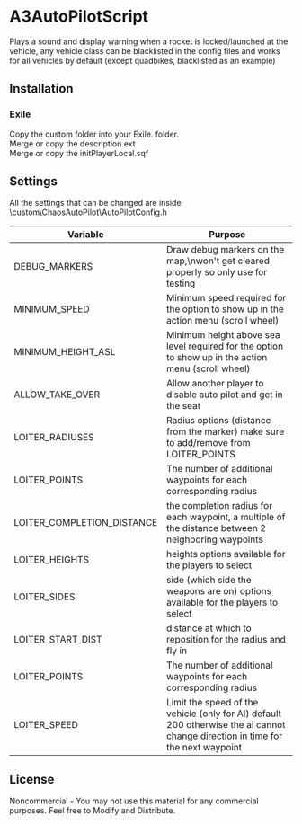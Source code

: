 # A3AutoPilotScript
Plays a sound and display warning when a rocket is locked/launched at the vehicle, any vehicle class can be blacklisted in the config files and works for all vehicles by default (except quadbikes, blacklisted as an example)

## Installation
### Exile
Copy the custom folder into your Exile.<MapName> folder.  
Merge or copy the description.ext  
Merge or copy the initPlayerLocal.sqf  
  

  
## Settings
All the settings that can be changed are inside \custom\ChaosAutoPilot\AutoPilotConfig.h
<br />

| Variable      | Purpose |
|---------------|---------|
| DEBUG_MARKERS | Draw debug markers on the map,\nwon't get cleared properly so only use for testing |
| MINIMUM_SPEED | Minimum speed required for the option to show up in the action menu (scroll wheel) |
| MINIMUM_HEIGHT_ASL | Minimum height above sea level required for the option to show up in the action menu (scroll wheel) |
| ALLOW_TAKE_OVER | Allow another player to disable auto pilot and get in the seat |
| LOITER_RADIUSES | Radius options (distance from the marker) make sure to add/remove from LOITER_POINTS |
| LOITER_POINTS | The number of additional waypoints for each corresponding radius |
| LOITER_COMPLETION_DISTANCE | the completion radius for each waypoint, a multiple of the distance between 2 neighboring waypoints |
| LOITER_HEIGHTS | heights options available for the players to select |
| LOITER_SIDES | side (which side the weapons are on) options available for the players to select |
| LOITER_START_DIST | distance at which to reposition for the radius and fly in |
| LOITER_POINTS | The number of additional waypoints for each corresponding radius |
| LOITER_SPEED | Limit the speed of the vehicle (only for AI) default 200 otherwise the ai cannot change direction in time for the next waypoint |


## License
Noncommercial - You may not use this material for any commercial purposes. 
Feel free to Modify and Distribute.
